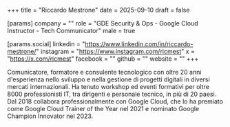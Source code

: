 +++
title = "Riccardo Mestrone"
date = 2025-09-10
draft = false

[params]
company = ""
role = "GDE Security & Ops - Google Cloud Instructor - Tech Communicator"
male = true

[params.social]
linkedin = "https://www.linkedin.com/in/riccardo-mestrone/"
instagram = "https://www.instagram.com/ricmest"
x = "https://x.com/ricmest"
facebook = ""
github = ""
website = ""
+++

Comunicatore, formatore e consulente tecnologico con oltre 20 anni d'esperienza nello sviluppo e nella gestione di progetti digitali in diversi mercati internazionali. Ha tenuto workshop ed eventi formativi per oltre 8000 professionisti IT, tra dirigenti e personale tecnico, in più di 20 paesi. Dal 2018 collabora professionalmente con Google Cloud, che lo ha premiato come Google Cloud Trainer of the Year nel 2021 e nominato Google Champion Innovator nel 2023.
